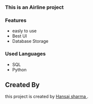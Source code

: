 ### This is an Airline project 


### Features 
- easly to use
- Best UI
- Database Storage


### Used Languages
- SQL
- Python

## Created By
this project is created by [ Hansaj sharma ](https://github.com/hansaj-sharma).
